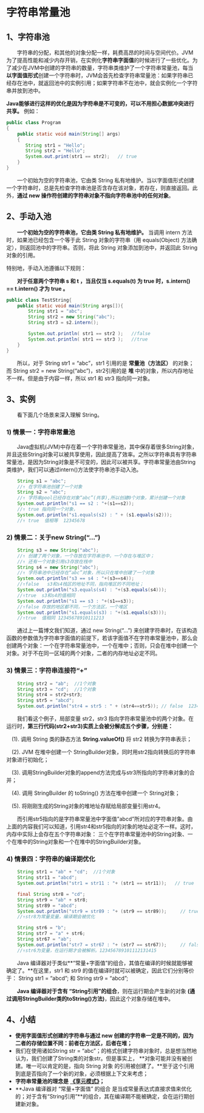 # 字符串常量池

## **1、字符串池**

　　字符串的分配，和其他的对象分配一样，耗费高昂的时间与空间代价。JVM为了提高性能和减少内存开销，在实例化**字符串字面值**的时候进行了一些优化。为了减少在JVM中创建的字符串的数量，字符串类维护了一个字符串常量池，每当**以字面值形式**创建一个字符串时，JVM会首先检查字符串常量池：如果字符串已经存在池中，就返回池中的实例引用；如果字符串不在池中，就会实例化一个字符串并放到池中。

**Java能够进行这样的优化是因为字符串是不可变的，可以不用担心数据冲突进行共享。** 例如：

```java
public class Program
{
    public static void main(String[] args)
    {
       String str1 = "Hello";  
       String str2 = "Hello"; 
       System.out.print(str1 == str2);   // true
    }
}
```

　　一个初始为空的字符串池，它由类 String 私有地维护。当以字面值形式创建一个字符串时，总是先检查字符串池是否含存在该对象，若存在，则直接返回。此外，**通过 new 操作符创建的字符串对象不指向字符串池中的任何对象**。

## **2、手动入池**

　　**一个初始为空的字符串池，它由类 String 私有地维护。** 当调用 intern 方法时，如果池已经包含一个等于此 String 对象的字符串（用 equals\(Object\) 方法确定），则返回池中的字符串。否则，将此 String 对象添加到池中，并返回此 String 对象的引用。

特别地，手动入池遵循以下规则：

　　**对于任意两个字符串 s 和 t ，当且仅当 s.equals\(t\) 为 true 时，s.intern\(\) == t.intern\(\) 才为 true 。** 　　

```java
public class TestString{
    public static void main(String args[]){
        String str1 = "abc";
        String str2 = new String("abc");
        String str3 = s2.intern();

        System.out.println( str1 == str2 );   //false
        System.out.println( str1 == str3 );   //true
    }
}
```

　　所以，对于 String str1 = “abc”，str1 引用的是 **常量池（方法区）** 的对象；而 String str2 = new String\(“abc”\)，str2引用的是 **堆** 中的对象，所以内存地址不一样。但是由于内容一样，所以 str1 和 str3 指向同一对象。

## **3、实例**

　　看下面几个场景来深入理解 String。

### 1\) 情景一：字符串常量池

　　Java虚拟机\(JVM\)中存在着一个字符串常量池，其中保存着很多String对象，并且这些String对象可以被共享使用，因此提高了效率。之所以字符串具有字符串常量池，是因为String对象是不可变的，因此可以被共享。字符串常量池由String类维护，我们可以通过intern\(\)方法使字符串池手动入池。

```java
    String s1 = "abc";     
    //↑ 在字符串池创建了一个对象  
    String s2 = "abc";     
    //↑ 字符串pool已经存在对象“abc”(共享),所以创建0个对象，累计创建一个对象  
    System.out.println("s1 == s2 : "+(s1==s2));    
    //↑ true 指向同一个对象，  
    System.out.println("s1.equals(s2) : " + (s1.equals(s2)));    
    //↑ true  值相等  12345678
```

### 2\) 情景二：关于new String\(“…”\)

```java
    String s3 = new String("abc");  
    //↑ 创建了两个对象，一个存放在字符串池中，一个存在与堆区中；  
    //↑ 还有一个对象引用s3存放在栈中  
    String s4 = new String("abc");  
    //↑ 字符串池中已经存在“abc”对象，所以只在堆中创建了一个对象  
    System.out.println("s3 == s4 : "+(s3==s4));  
    //↑false   s3和s4栈区的地址不同，指向堆区的不同地址；  
    System.out.println("s3.equals(s4) : "+(s3.equals(s4)));  
    //↑true  s3和s4的值相同  
    System.out.println("s1 == s3 : "+(s1==s3));  
    //↑false 存放的地区都不同，一个方法区，一个堆区  
    System.out.println("s1.equals(s3) : "+(s1.equals(s3)));  
    //↑true  值相同 12345678910111213
```

　　通过上一篇博文我们知道，通过 new String\(“…”\) 来创建字符串时，在该构造函数的参数值为字符串字面值的前提下，若该字面值不在字符串常量池中，那么会创建两个对象：一个在字符串常量池中，一个在堆中；否则，只会在堆中创建一个对象。对于不在同一区域的两个对象，二者的内存地址必定不同。

### 3\) 情景三：字符串连接符“+”

```java
    String str2 = "ab";  //1个对象  
    String str3 = "cd";  //1个对象                                         
    String str4 = str2+str3;                                        
    String str5 = "abcd";    
    System.out.println("str4 = str5 : " + (str4==str5)); // false  12345
```

　　我们看这个例子，局部变量 str2，str3 指向字符串常量池中的两个对象。在运行时，**第三行代码\(str2+str3\)实质上会被分解成五个步骤，分别是：**

　\(1\). 调用 String 类的静态方法 **String.valueOf\(\)** 将 str2 转换为字符串表示；

　\(2\). JVM 在堆中创建一个 StringBuilder对象，同时用str2指向转换后的字符串对象进行初始化；　

　\(3\). 调用StringBuilder对象的append方法完成与str3所指向的字符串对象的合并；

　\(4\). 调用 StringBuilder 的 toString\(\) 方法在堆中创建一个 String对象；

　\(5\). 将刚刚生成的String对象的堆地址存赋给局部变量引用str4。

　　而引用str5指向的是字符串常量池中字面值”abcd”所对应的字符串对象。由上面的内容我们可以知道，引用str4和str5指向的对象的地址必定不一样。这时，内存中实际上会存在五个字符串对象： 三个在字符串常量池中的String对象、一个在堆中的String对象和一个在堆中的StringBuilder对象。

### 4\) 情景四：字符串的编译期优化

```java
    String str1 = "ab" + "cd";  //1个对象  
    String str11 = "abcd";   
    System.out.println("str1 = str11 : "+ (str1 == str11));   // true

    final String str8 = "cd";  
    String str9 = "ab" + str8;  
    String str89 = "abcd";  
    System.out.println("str9 = str89 : "+ (str9 == str89));     // true
    //↑str8为常量变量，编译期会被优化  

    String str6 = "b";  
    String str7 = "a" + str6;  
    String str67 = "ab";  
    System.out.println("str7 = str67 : "+ (str7 == str67));     // false
    //↑str6为变量，在运行期才会被解析。123456789101112131415
```

　　Java 编译器对于类似**“常量+字面值”的组合，其值在编译的时候就能够被确定了。**在这里，str1 和 str9 的值在编译时就可以被确定，因此它们分别等价于： String str1 = “abcd”; 和 String str9 = “abcd”;

　　**Java 编译器对于含有 “String引用”的组合**，则在运行期会产生新的对象 **\(通过调用StringBuilder类的toString\(\)方法\)**，因此这个对象存储在堆中。

## **4、小结**

* **使用字面值形式创建的字符串与通过 new 创建的字符串一定是不同的，因为二者的存储位置不同：前者在方法区，后者在堆；**
* 我们在使用诸如String str = “abc”；的格式创建字符串对象时，总是想当然地认为，我们创建了String类的对象str。但是事实上， **对象可能并没有被创建。唯一可以肯定的是，指向 String 对象 的引用被创建了。**至于这个引用到底是否指向了一个新的对象，必须根据上下文来考虑；
* **字符串常量池的理念是** [**《享元模式》**](http://blog.csdn.net/justloveyou_/article/details/55045638)**；**
* **Java 编译器对 “常量+字面值” 的组合 是当成常量表达式直接求值来优化的；对于含有“String引用”**的组合，其在编译期不能被确定，会在运行期创建新对象。

